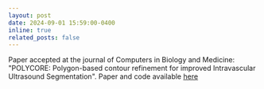 ```yaml
---
layout: post
date: 2024-09-01 15:59:00-0400
inline: true
related_posts: false
---
```


Paper accepted at the journal of Computers in Biology and Medicine: "POLYCORE: Polygon-based contour refinement for improved Intravascular Ultrasound Segmentation". Paper and code available [here](https://www.sciencedirect.com/science/article/pii/S0010482524012472)

